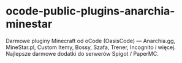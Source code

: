 # ocode-public-plugins-anarchia-minestar
Darmowe pluginy Minecraft od oCode (OasisCode) — Anarchia.gg, MineStar.pl, Custom Itemy, Bossy, Szafa, Trener, Incognito i więcej. Najlepsze darmowe dodatki do serwerów Spigot / PaperMC.
